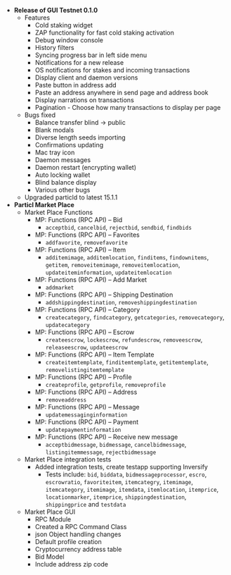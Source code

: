 - **Release of GUI Testnet 0.1.0**
	+ Features
		* Cold staking widget
		* ZAP functionality for fast cold staking activation
		* Debug window console
		* History filters
		* Syncing progress bar in left side menu
		* Notifications for a new release
		* OS notifications for stakes and incoming transactions
		* Display client and daemon versions
		* Paste button in address add
		* Paste an address anywhere in send page and address book
		* Display narrations on transactions
		* Pagination - Choose how many transactions to display per page
	+ Bugs fixed
		* Balance transfer blind -> public
		* Blank modals
		* Diverse length seeds importing
		* Confirmations updating
		* Mac tray icon
		* Daemon messages
		* Daemon restart (encrypting wallet)
		* Auto locking wallet
		* Blind balance display
		* Various other bugs
	+ Upgraded particld to latest 15.1.1
- **Particl Market Place**
	+ Market Place Functions
		* MP: Functions (RPC API) – Bid
			- `acceptbid`, `cancelbid`, `rejectbid`, `sendbid`, `findbids`
		* MP: Functions (RPC API) – Favorites
			- `addfavorite`, `removefavorite`
		* MP: Functions (RPC API) – Item
			- `additemimage`, `additemlocation`, `finditems`, `findownitems`, `getitem`, `removeitemimage`, `removeitemlocation`, `updateiteminformation`, `updateitemlocation`
		* MP: Functions (RPC API) – Add Market
			- `addmarket`
		* MP: Functions (RPC API) – Shipping Destination
			- `addshippingdestination`, `removeshippingdestination`
		* MP: Functions (RPC API) – Category
			- `createcategory`, `findcategory`, `getcategories`, `removecategory`, `updatecategory`
		* MP: Functions (RPC API) – Escrow
			- `createescrow`, `lockescrow`, `refundescrow`, `removeescrow`, `releaseescrow`, `updateescrow`
		* MP: Functions (RPC API) – Item Template
			- `createitemtemplate`, `finditemtemplate`, `getitemtemplate`, `removelistingitemtemplate`
		* MP: Functions (RPC API) – Profile
			- `createprofile`, `getprofile`, `removeprofile`
		* MP: Functions (RPC API) – Address
			- `removeaddress`
		* MP: Functions (RPC API) – Message
			- `updatemessaginginformation`
		* MP: Functions (RPC API) – Payment
			- `updatepaymentinformation`
		* MP: Functions (RPC API) – Receive new message
			- `acceptbidmessage`, `bidmessage`, `cancelbidmessage`, `listingitemmessage`, `rejectbidmessage`
	+ Market Place integration tests
		* Added integration tests, create testapp supporting Inversify
			- Tests include: `bid`, `biddata`, `bidmessageprocessor`, `escro`, `escrowratio`, `favoriteitem`, `itemcategry`, `itemimage`, `itemcategory`, `itemimage`, `itemdata`, `itemlocation`, `itemprice`, `locationmarker`, `itemprice`, `shippingdestination`, `shippingprice` and `testdata`
	+ Market Place GUI
		* RPC Module
		* Created a RPC Command Class
		* json Object handling changes
		* Default profile creation
		* Cryptocurrency address table
		* Bid Model
		* Include address zip code
